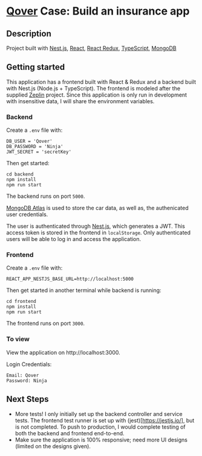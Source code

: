 # [Qover](https://www.qover.com/) Case: Build an insurance app

## Description

Project built with [Nest.js](https://github.com/nestjs/nest), [React](https://reactjs.org/), [React Redux](https://react-redux.js.org/), [TypeScript](https://www.typescriptlang.org/), [MongoDB](https://www.mongodb.com/atlas/database)

## Getting started

This application has a frontend built with React & Redux and a backend built with Nest.js (Node.js + TypeScript). The frontend is modeled after the supplied [Zeplin](https://zeplin.io/) project. Since this application is only run in development with insensitive data, I will share the environment variables.

### Backend

Create a `.env` file with:

```
DB_USER = 'Qover'
DB_PASSWORD = 'Ninja'
JWT_SECRET = 'secretKey'
```

Then get started:

```
cd backend
npm install
npm run start
```

The backend runs on port `5000`.

[MongoDB Atlas](https://cloud.mongodb.com/v2/61e98b2d379a532d41a1bb6a#metrics/replicaSet/61e98c925d49dd4d31b25535/explorer/nestjs/) is used to store the car data, as well as, the authenicated user credentials.

The user is authenticated through [Nest.js](https://docs.nestjs.com/security/authentication), which generates a JWT. This access token is stored in the frontend in `localStorage`. Only authenticated users will be able to log in and access the application.

### Frontend

Create a `.env` file with:

```
REACT_APP_NESTJS_BASE_URL=http://localhost:5000
```

Then get started in another terminal while backend is running:

```
cd frontend
npm install
npm run start
```

The frontend runs on port `3000`.

### To view

View the application on http://localhost:3000.

Login Credentials:

```
Email: Qover
Password: Ninja
```

## Next Steps

- More tests! I only initially set up the backend controller and service tests. The frontend test runner is set up with (jest)[https://jestjs.io/], but is not completed. To push to production, I would complete testing of both the backend and frontend end-to-end.
- Make sure the application is 100% responsive; need more UI designs (limited on the designs given).

